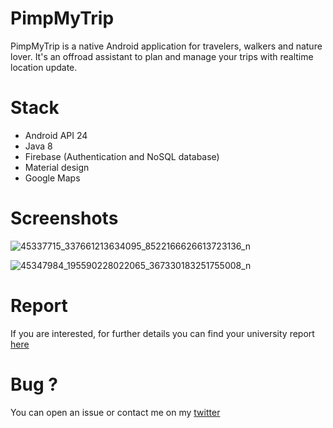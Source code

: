 # PimpMyTrip

PimpMyTrip is a native Android application for travelers, walkers and nature lover. It's an offroad assistant to plan and manage your trips with realtime location update.


# Stack

- Android API 24
- Java 8
- Firebase (Authentication and NoSQL database)
- Material design
- Google Maps

# Screenshots

![45337715_337661213634095_8522166626613723136_n](https://user-images.githubusercontent.com/15064826/47965078-8a722580-e042-11e8-8984-591c9934520d.jpg)

![45347984_195590228022065_367330183251755008_n](https://user-images.githubusercontent.com/15064826/47965079-8b0abc00-e042-11e8-95ea-eb4307f336dd.jpg)

# Report
If you are interested, for further details you can find your university report [here](https://github.com/CyrilNb/Lootr/files/2545864/PimpMyTrip.presentation.pdf)

# Bug ?
You can open an issue or contact me on my [twitter](https://twitter.com/CyrilNb)
